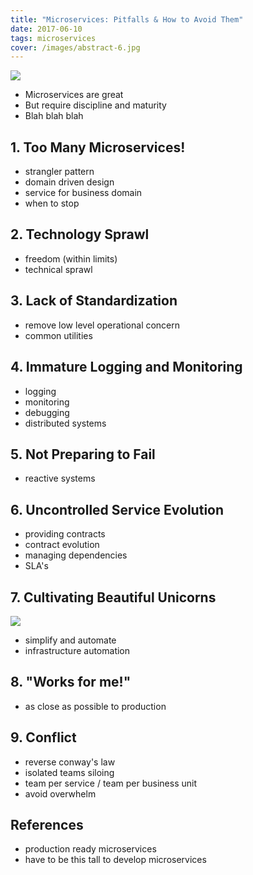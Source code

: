 ```yaml
---
title: "Microservices: Pitfalls & How to Avoid Them"
date: 2017-06-10
tags: microservices
cover: /images/abstract-6.jpg
---
```


![](pitfall.jpg)

* Microservices are great
* But require discipline and maturity
* Blah blah blah

## 1. Too Many Microservices!

* strangler pattern
* domain driven design
* service for business domain
* when to stop

## 2. Technology Sprawl

* freedom (within limits)
* technical sprawl

## 3. Lack of Standardization

* remove low level operational concern
* common utilities

## 4. Immature Logging and Monitoring

* logging
* monitoring
* debugging
* distributed systems

## 5. Not Preparing to Fail

* reactive systems

## 6. Uncontrolled Service Evolution

* providing contracts
* contract evolution
* managing dependencies
* SLA's

## 7. Cultivating Beautiful Unicorns

![](unicorn.jpg)

* simplify and automate
* infrastructure automation

## 8. "Works for me!"

* as close as possible to production

## 9. Conflict

* reverse conway's law
* isolated teams siloing
* team per service / team per business unit
* avoid overwhelm

## References

* production ready microservices
* have to be this tall to develop microservices

